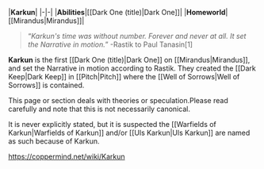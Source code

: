 |**Karkun**|
|-|-|
|**Abilities**|[[Dark One (title)\|Dark One]]|
|**Homeworld**|[[Mirandus\|Mirandus]]|

>“*Karkun's time was without number. Forever and never at all. It set the Narrative in motion.*”
\-Rastik to Paul Tanasin[1]

**Karkun** is the first [[Dark One (title)\|Dark One]] on [[Mirandus\|Mirandus]], and set the Narrative in motion according to Rastik. They created the [[Dark Keep\|Dark Keep]] in [[Pitch\|Pitch]] where the [[Well of Sorrows\|Well of Sorrows]] is contained.

This page or section deals with theories or speculation.Please read carefully and note that this is not necessarily canonical.

It is never explicitly stated, but it is suspected the [[Warfields of Karkun\|Warfields of Karkun]] and/or [[Uls Karkun\|Uls Karkun]] are named as such because of Karkun.



https://coppermind.net/wiki/Karkun
